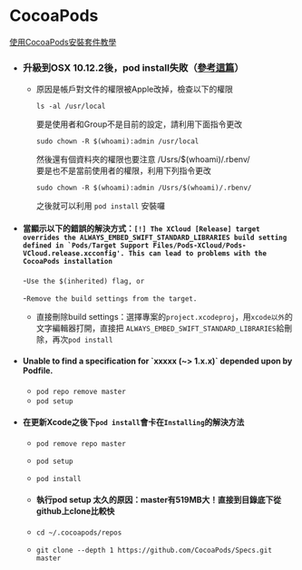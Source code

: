 # CocoaPods

[使用CocoaPods安裝套件教學](https://jay10447.gitbooks.io/book20160316/content/kai_shi_shi_yong_cocoapods_guan_li_di_san_fang_kai.html)

* ### 升級到OSX 10.12.2後，pod install失敗（[參考這篇](https://gold.xitu.io/entry/58620f628d6d810065f940d3)）

  * 原因是帳戶對文件的權限被Apple改掉，檢查以下的權限

    `ls -al /usr/local`

    要是使用者和Group不是目前的設定，請利用下面指令更改

    `sudo chown -R $(whoami):admin /usr/local`

    然後還有個資料夾的權限也要注意 /Usrs/$\(whoami\)/.rbenv/  
    要是也不是當前使用者的權限，利用下列指令更改

    `sudo chown -R $(whoami):admin /Usrs/$(whoami)/.rbenv/`

    之後就可以利用 `pod install` 安裝囉
* #### 當顯示以下的錯誤的解決方式：``[!] The XCloud [Release] target overrides the ALWAYS_EMBED_SWIFT_STANDARD_LIBRARIES build setting defined in `Pods/Target Support Files/Pods-XCloud/Pods-VCloud.release.xcconfig'. This can lead to problems with the CocoaPods installation``

  -`Use the $(inherited) flag, or`

  -`Remove the build settings from the target.`

  * 直接刪除build settings：選擇專案的`project.xcodeproj`，用`xcode以外`的文字編輯器打開，直接把 `ALWAYS_EMBED_SWIFT_STANDARD_LIBRARIES`給刪除，再次`pod install`

* #### Unable to find a specification for \`xxxxx \(~&gt; 1.x.x\)\` depended upon by Podfile.

  * `pod repo remove master`
  * `pod setup`
* #### 在更新Xcode之後下`pod install`會卡在`Installing`的解決方法

  * `pod remove repo master`
  * `pod setup`
  * `pod install`

  * #### 執行pod setup 太久的原因：master有519MB大！直接到目錄底下從github上clone比較快
  * `cd ~/.cocoapods/repos` 
  * `git clone --depth 1 https://github.com/CocoaPods/Specs.git master`



